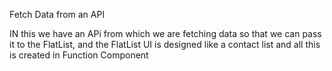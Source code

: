 Fetch Data from an API 

IN this we have an APi from which we are fetching data so that we can pass it to the FlatList,
and the FlatList UI is designed like a contact list 
and all this is created in Function Component
